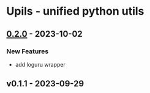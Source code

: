 # Upils - unified python utils


<a name="0.2.0"></a>
## [0.2.0] - 2023-10-02
### New Features
- add loguru wrapper


<a name="v0.1.1"></a>
## v0.1.1 - 2023-09-29

[Unreleased]: https://github.com/kumparan/upils/compare/0.2.0...HEAD
[0.2.0]: https://github.com/kumparan/upils/compare/v0.1.1...0.2.0
